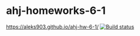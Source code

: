 # ahj-homeworks-6-1
https://aleks903.github.io/ahj-hw-6-1/
[![Build status](https://ci.appveyor.com/api/projects/status/uh763oomgw99ta1i?svg=true)](https://ci.appveyor.com/project/aleks903/ahj-hw-6-1)

